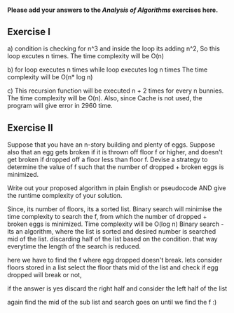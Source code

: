 #### Please add your answers to the ***Analysis of  Algorithms*** exercises here.

## Exercise I

a)  condition is checking for n^3 and inside the loop its adding n^2, So this loop excutes n times.
    The time complexity will be O(n)


b)  for loop executes n times
    while loop executes log n  times
    The time complexity will be O(n* log n)
    


c)  This recursion function will be executed n + 2 times for every n bunnies.
    The time complexity will be O(n).
    Also, since Cache is not used, the program will give error in 2960 time.

## Exercise II

Suppose that you have an n-story building and plenty of eggs. 
Suppose also that an egg gets broken if it is thrown off floor f or higher, 
and doesn't get broken if dropped off a floor less than floor f. 
Devise a strategy to determine the value of f such that the number of dropped + broken eggs is minimized.

Write out your proposed algorithm in plain English or pseudocode AND give the runtime complexity of your solution.

Since, its number of floors, its a sorted list. Binary search will minimise the time complexity to search the f, from which the number of dropped + broken eggs is minimized.
Time complexity will be O(log n)
Binary search - its an algorithm, where the list is sorted and desired number is searched mid of the list. discarding half of the list based on the condition. that way everytime the length of the search is reduced.

here we have to find the f where egg dropped doesn't break.
lets consider floors stored in a list
select the floor thats mid of the list and check if egg dropped will break or not,

if the answer is yes 
 discard the right half and consider the left half of the list
 
again find the mid of the sub list and search goes on until we find the f :)

